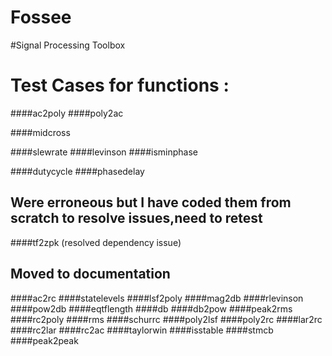 # Fossee
#Signal Processing Toolbox
# Test Cases for functions :
####ac2poly
####poly2ac

####midcross

####slewrate
####levinson
####isminphase


####dutycycle
####phasedelay

## Were erroneous but I have coded them from scratch to resolve issues,need to retest
####tf2zpk (resolved dependency issue)




## Moved to documentation
####ac2rc
####statelevels
####lsf2poly
####mag2db
####rlevinson
####pow2db
####eqtflength 
####db
####db2pow
####peak2rms
####rc2poly
####rms
####schurrc
####poly2lsf
####poly2rc
####lar2rc
####rc2lar
####rc2ac
####taylorwin
####isstable
####stmcb
####peak2peak